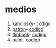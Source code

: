 # medios
1. [kandinsky](https://grb10.github.io/medios/kandinsky)- [codigo](https://github.com/GRB10/medios/blob/master/kandinsky/kandinsky.js)
2. [patron](https://grb10.github.io/medios/patron_1)- [codigo](https://github.com/GRB10/medios/blob/master/patron_1/patron.js)
3. [flipbook](https://grb10.github.io/medios/flipbook)- [codigo](https://github.com/GRB10/medios/blob/master/flipbook/flipbook.js)
4. [paint](https://grb10.github.io/medios/paint)- [codigo](https://github.com/GRB10/medios/blob/master/flipbook/paint.js)
